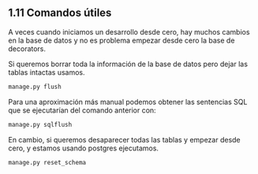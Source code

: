 ## 1.11 Comandos útiles

A veces cuando iniciamos un desarrollo desde cero, hay muchos cambios en
la base de datos y no es problema empezar desde cero la base de
decorators.

Si queremos borrar toda la información de la base de datos pero dejar
las tablas intactas usamos.

``` bash
manage.py flush
```

Para una aproximación más manual podemos obtener las sentencias SQL que
se ejecutarían del comando anterior con:

``` bash
manage.py sqlflush
```

En cambio, si queremos desaparecer todas las tablas y empezar desde
cero, y estamos usando postgres ejecutamos.

``` bash
manage.py reset_schema
```
